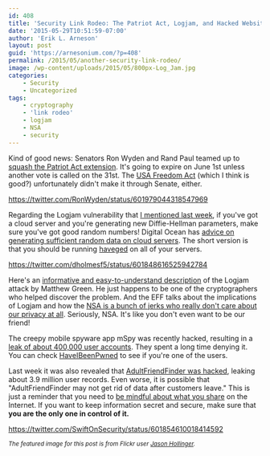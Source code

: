 ```yaml
---
id: 408
title: 'Security Link Rodeo: The Patriot Act, Logjam, and Hacked Websites'
date: '2015-05-29T10:51:59-07:00'
author: 'Erik L. Arneson'
layout: post
guid: 'https://arnesonium.com/?p=408'
permalink: /2015/05/another-security-link-rodeo/
image: /wp-content/uploads/2015/05/800px-Log_Jam.jpg
categories:
    - Security
    - Uncategorized
tags:
    - cryptography
    - 'link rodeo'
    - logjam
    - NSA
    - security
---
```


Kind of good news: Senators Ron Wyden and Rand Paul teamed up to <a href="http://boingboing.net/2015/05/23/ron-wyden-and-rand-paul-kill-t.html" target="_blank">squash the Patriot Act extension</a>. It's going to expire on June 1st unless another vote is called on the 31st. The <a href="https://en.wikipedia.org/wiki/USA_Freedom_Act" target="_blank">USA Freedom Act</a> (which I think is good?) unfortunately didn't make it through Senate, either.
<!--more-->

https://twitter.com/RonWyden/status/601979044318547969

Regarding the Logjam vulnerability that <a href="https://arnesonium.com/2015/05/security-link-rodeo/">I mentioned last week</a>, if you've got a cloud server and you're generating new Diffie-Hellman parameters, make sure you've got good random numbers! Digital Ocean has <a href="https://www.digitalocean.com/community/tutorials/how-to-setup-additional-entropy-for-cloud-servers-using-haveged" target="_blank">advice on generating sufficient random data on cloud servers</a>. The short version is that you should be running <a href="http://www.issihosts.com/haveged/" target="_blank">haveged</a> on all of your servers.

https://twitter.com/dholmesf5/status/601848616525942784
<!--more-->
Here's an <a href="http://blog.cryptographyengineering.com/2015/05/attack-of-week-logjam.html" target="_blank">informative and easy-to-understand description</a> of the Logjam attack by Matthew Green. He just happens to be one of the cryptographers who helped discover the problem. And the EFF talks about the implications of Logjam and how the <a href="https://www.eff.org/deeplinks/2015/05/logjam-part-2-did-nsa-know-years-internet-was-broken" target="_blank">NSA is a bunch of jerks who really don't care about our privacy at all</a>. Seriously, NSA. It's like you don't even want to be our friend!

The creepy mobile spyware app mSpy was recently hacked, resulting in a <a href="http://krebsonsecurity.com/2015/05/mspy-denies-breach-even-as-customers-confirm-it/">leak of about 400,000 user accounts</a>. They spent a long time denying it. You can check <a href="https://haveibeenpwned.com/PwnedWebsites#mSpy" target="_blank">HaveIBeenPwned</a> to see if you're one of the users.


Last week it was also revealed that <a href="http://gizmodo.com/huge-adultfriendfinder-hack-might-have-exposed-your-sex-1706181502" target="_blank">AdultFriendFinder was hacked</a>, leaking about 3.9 million user records. Even worse, it is possible that "AdultFriendFinder may not get rid of data after customers leave." This is just a reminder that you need to <a href="http://blog.trendmicro.com/trendlabs-security-intelligence/being-mindful-about-what-you-share/" target="_blank">be mindful about what you share</a> on the Internet. If you want to keep information secret and secure, make sure that <strong>you are the only one in control of it.</strong>

https://twitter.com/SwiftOnSecurity/status/601854610018414592

<small><i>The featured image for this post is from Flickr user <a href="http://www.flickr.com/people/7147684@N03" target="_blank">Jason Hollinger</a>.</i></small>
